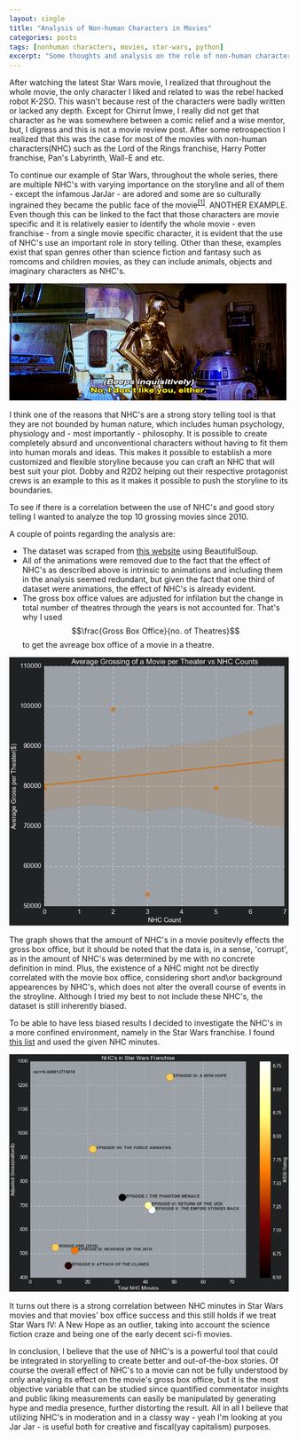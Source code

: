 ```yaml
---
layout: single
title: "Analysis of Non-human Characters in Movies"
categories: posts
tags: [nonhuman characters, movies, star-wars, python]
excerpt: "Some thoughts and analysis on the role of non-human characters in movies"
---
```


After watching the latest Star Wars movie, I realized that throughout the whole movie, the only character I liked and related to was the rebel hacked robot K-2SO. This wasn't because rest of the characters were badly written or lacked any depth. Except for Chirrut Îmwe, I really did not get that character as he was somewhere between a comic relief and a wise mentor, but, I digress and this is not a movie review post. After some retrospection I realized that this was the case for most of the movies with non-human characters(NHC) such as the Lord of the Rings franchise, Harry Potter franchise, Pan's Labyrinth, Wall-E and etc.

To continue our example of Star Wars, throughout the whole series, there are multiple NHC's with varying importance on the storyline and all of them - except the infamous JarJar - are adored and some are so culturally ingrained they became the public face of the movie<sup>[[1]](http://www.dailymail.co.uk/news/article-3366666/Luke-president-Storm-Troopers-raid-White-House-new-Star-Wars-film-expects-rake-200m-box-office-weekend.html)</sup>. ANOTHER EXAMPLE. Even though this can be linked to the fact that those characters are movie specific and it is relatively easier to identify the whole movie - even franchise - from a single movie specific character, it is evident that the use of NHC's use an important role in story telling. Other than these, examples exist that span genres other than science fiction and fantasy such as romcoms and children movies, as they can include animals, objects and imaginary characters as NHC's. 

![r2_and_c3po_gif](/assets/images/NHC/r2-c3po.gif)

I think one of the reasons that NHC's are a strong story telling tool is that they are not bounded by human nature, which includes human psychology, physiology and - most importantly - philosophy. It is possible to create completely absurd and unconventional characters without having to fit them into human morals and ideas. This makes it possible to establish a more customized and flexible storyline because you can craft an NHC that will best suit your plot. Dobby and R2D2 helping out their respective protagonist crews is an example to this as it makes it possible to push the storyline to its boundaries.

To see if there is a correlation between the use of NHC's and good story telling I wanted to analyze the top 10 grossing movies since 2010.

A couple of points regarding the analysis are:
* The dataset was scraped from [this website](http://www.boxofficemojo.com/yearly/chart/) using BeautifulSoup.
* All of the animations were removed due to the fact that the effect of NHC's as described above is intrinsic to animations and including them in the analysis seemed redundant, but given the fact that one third of dataset were animations, the effect of NHC's is already evident.
* The gross box office values are adjusted for infilation but the change in total number of theatres through the years is not accounted for. That's why I used $$\frac{Gross Box Office}{no. of Theatres}$$ to get the avreage box office of a movie in a theatre.

![gross_vs_NHC](/assets/images/NHC/gross_vs_NHC.png)

The graph shows that the amount of NHC's in a movie positevly effects the gross box office, but it should be noted that the data is, in a sense, 'corrupt', as in the amount of NHC's was determined by me with no concrete definition in mind. Plus, the existence of a NHC might not be directly correlated with the movie box office, considering short and\or background appearences by NHC's, which does not alter the overall course of events in the stroyline. Although I tried my best to not include these NHC's, the dataset is still inherently biased.

To be able to have less biased results I decided to investigate the NHC's in a more confined environment, namely in the Star Wars franchise. I found [this list](http://www.imdb.com/list/ls031379663/) and used the given NHC minutes.

![starwars_NHC](/assets/images/NHC/starwars_NHC.png)

It turns out there is a strong correlation between NHC minutes in Star Wars movies and that movies' box office success and this still holds if we treat Star Wars IV: A New Hope as an outlier, taking into account the science fiction craze and being one of the early decent sci-fi movies.

In conclusion, I believe that the use of NHC's is a powerful tool that could be integrated in storyelling to create better and out-of-the-box stories. Of course the overall effect of NHC's to a movie can not be fully understood by only analysing its effect on the movie's gross box office, but it is the most objective variable that can be studied since quantified commentator insights and public liking measurements can easily be manipulated by generating hype and media presence, further distorting the result. All in all I believe that utilizing NHC's in moderation and in a classy way - yeah I'm looking at you Jar Jar - is useful both for creative and fiscal(yay capitalism) purposes.